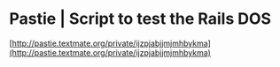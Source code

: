 <!--
id: 7583663
link: http://tumblr.atmos.org/post/7583663/pastie-script-to-test-the-rails-dos
slug: pastie-script-to-test-the-rails-dos
date: Fri Aug 03 2007 09:12:03 GMT-0700 (PDT)
publish: 2007-08-03
tags: 
title: Pastie | Script to test the Rails DOS
-->


Pastie | Script to test the Rails DOS
=====================================

[http://pastie.textmate.org/private/ijzpjabjjmjmhbykma](http://pastie.textmate.org/private/ijzpjabjjmjmhbykma)

